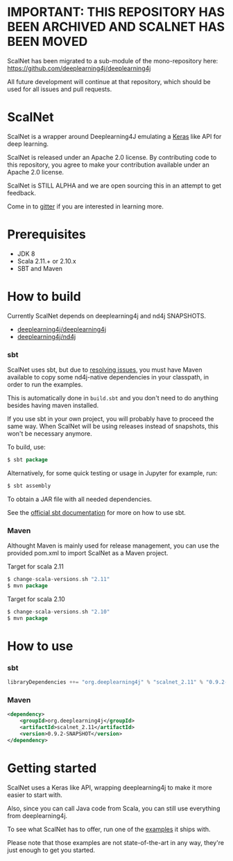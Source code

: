 # IMPORTANT: THIS REPOSITORY HAS BEEN ARCHIVED AND SCALNET HAS BEEN MOVED
ScalNet has been migrated to a sub-module of the mono-repository here: https://github.com/deeplearning4j/deeplearning4j

All future development will continue at that repository, which should be used for all issues and pull requests.


# ScalNet

ScalNet is a wrapper around Deeplearning4J emulating a [Keras](https://github.com/fchollet/keras) like API for deep learning.
 
ScalNet is released under an Apache 2.0 license. By contributing code to this repository, you agree to make your contribution available under an Apache 2.0 license.

ScalNet is STILL ALPHA and we are open sourcing this in an attempt to get feedback.

Come in to [gitter](https://gitter.im/deeplearning4j/deeplearning4j) if you are interested in learning more.


# Prerequisites

* JDK 8
* Scala 2.11.+ or 2.10.x
* SBT and Maven


# How to build

Currently ScalNet depends on deeplearning4j and nd4j SNAPSHOTS. 

- [deeplearning4j/deeplearning4j](https://github.com/deeplearning4j/deeplearning4j)
- [deeplearning4j/nd4j](https://github.com/deeplearning4j/nd4j)

### sbt

ScalNet uses sbt, but due to [resolving issues](https://nd4j.org/dependencies), you must have Maven available to copy some nd4j-native dependencies in your classpath, in order to run the examples.

This is automatically done in `build.sbt` and you don't need to do anything besides having maven installed.

If you use sbt in your own project, you will probably have to proceed the same way. When ScalNet will be using releases instead of snapshots, this won't be necessary anymore.

To build, use:

```scala
$ sbt package
```

Alternatively, for some quick testing or usage in Jupyter for example, run:

```scala
$ sbt assembly
```
To obtain a JAR file with all needed dependencies.

See the [official sbt documentation](http://www.scala-sbt.org/documentation.html) for more on how to use sbt.

### Maven

Althought Maven is mainly used for release management, you can use the provided pom.xml to import ScalNet as a Maven project.

Target for scala 2.11

```scala
$ change-scala-versions.sh "2.11"
$ mvn package
```

Target for scala 2.10

```scala
$ change-scala-versions.sh "2.10"
$ mvn package
```

# How to use

### sbt

```scala
libraryDependencies ++= "org.deeplearning4j" % "scalnet_2.11" % "0.9.2-SNAPSHOT"
```

### Maven

```xml
<dependency>
    <groupId>org.deeplearning4j</groupId>
    <artifactId>scalnet_2.11</artifactId>
    <version>0.9.2-SNAPSHOT</version>
</dependency>
```


# Getting started

ScalNet uses a Keras like API, wrapping deeplearning4j to make it more easier to start with.
 
Also, since you can call Java code from Scala, you can still use everything from deeplearning4j. 

To see what ScalNet has to offer, run one of the [examples](https://github.com/deeplearning4j/ScalNet/tree/master/src/test/scala/org/deeplearning4j/scalnet/examples) it ships with.

Please note that those examples are not state-of-the-art in any way, they're just enough to get you started.
